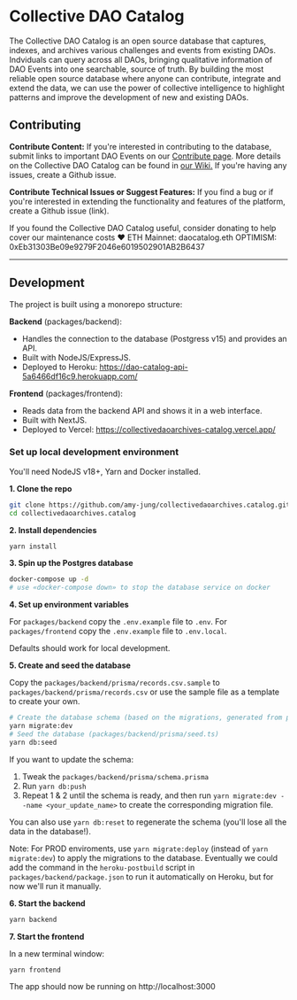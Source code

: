 # Collective DAO Catalog
The Collective DAO Catalog is an open source database that captures, indexes, and archives various challenges and events from existing DAOs. Indviduals can query across all DAOs, bringing qualitative information of DAO Events into one searchable, source of truth. By building the most reliable open source database where anyone can contribute, integrate and extend the data, we can use the power of collective intelligence to highlight patterns and improve the development of new and existing DAOs.

## Contributing
**Contribute Content:** If you're interested in contributing to the database, submit links to important DAO Events on our [Contribute page](https://www.daocatalog.xyz/contribute). More details on the Collective DAO Catalog can be found in [our Wiki.](https://github.com/amy-jung/daocollective.archives/wiki/) If you're having any issues, create a Github issue.

**Contribute Technical Issues or Suggest Features:** If you find a bug or if you're interested in extending the functionality and features of the platform, create a Github issue (link).

If you found the Collective DAO Catalog useful, consider donating to help cover our maintenance costs ♥️
ETH Mainnet: daocatalog.eth
OPTIMISM: 0xEb31303Be09e9279F2046e6019502901AB2B6437

---

## Development

The project is built using a monorepo structure:

**Backend** (packages/backend):
- Handles the connection to the database (Postgress v15) and provides an API.
- Built with NodeJS/ExpressJS.
- Deployed to Heroku: https://dao-catalog-api-5a6466df16c9.herokuapp.com/

**Frontend** (packages/frontend):
- Reads data from the backend API and shows it in a web interface.
- Built with NextJS.
- Deployed to Vercel: https://collectivedaoarchives-catalog.vercel.app/

### Set up local development environment

You'll need NodeJS v18+, Yarn and Docker installed.

**1. Clone the repo**
```bash
git clone https://github.com/amy-jung/collectivedaoarchives.catalog.git
cd collectivedaoarchives.catalog
```

**2. Install dependencies**
```bash
yarn install
```

**3. Spin up the Postgres database**
```bash
docker-compose up -d
# use «docker-compose down» to stop the database service on docker
```

**4. Set up environment variables**

For `packages/backend` copy the `.env.example` file to `.env`.
For `packages/frontend` copy the `.env.example` file to `.env.local`.

Defaults should work for local development.

**5. Create and seed the database**

Copy the `packages/backend/prisma/records.csv.sample` to `packages/backend/prisma/records.csv` or use the sample file as a template to create your own.

```bash
# Create the database schema (based on the migrations, generated from packages/backend/prisma/schema.prisma)
yarn migrate:dev
# Seed the database (packages/backend/prisma/seed.ts)
yarn db:seed
```

If you want to update the schema:
1. Tweak the `packages/backend/prisma/schema.prisma`
2. Run `yarn db:push`
3. Repeat 1 & 2 until the schema is ready, and then run `yarn migrate:dev --name <your_update_name>` to create the corresponding migration file.

You can also use `yarn db:reset` to regenerate the schema (you'll lose all the data in the database!).

Note: For PROD enviroments, use `yarn migrate:deploy` (instead of `yarn migrate:dev`) to apply the migrations to the database.
Eventually we could add the command in the `heroku-postbuild` script in `packages/backend/package.json` to run it automatically on Heroku, but for now we'll run it manually.

**6. Start the backend**
```bash
yarn backend
```

**7. Start the frontend**

In a new terminal window:

```bash
yarn frontend
```

The app should now be running on http://localhost:3000
